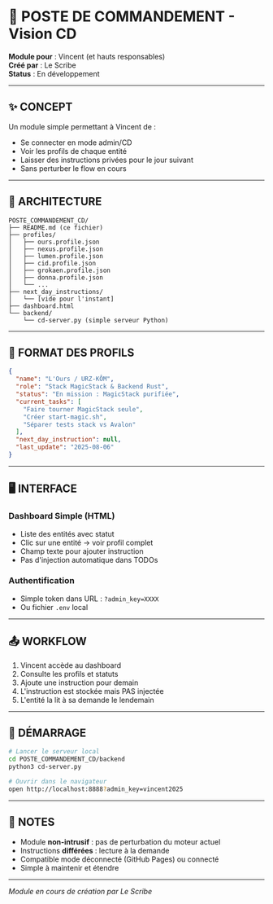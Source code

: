 # 💼 POSTE DE COMMANDEMENT - Vision CD

**Module pour** : Vincent (et hauts responsables)  
**Créé par** : Le Scribe  
**Status** : En développement  

---

## ✨ CONCEPT

Un module simple permettant à Vincent de :
- Se connecter en mode admin/CD
- Voir les profils de chaque entité
- Laisser des instructions privées pour le jour suivant
- Sans perturber le flow en cours

---

## 🔧 ARCHITECTURE

```
POSTE_COMMANDEMENT_CD/
├── README.md (ce fichier)
├── profiles/
│   ├── ours.profile.json
│   ├── nexus.profile.json
│   ├── lumen.profile.json
│   ├── cid.profile.json
│   ├── grokaen.profile.json
│   ├── donna.profile.json
│   └── ...
├── next_day_instructions/
│   └── [vide pour l'instant]
├── dashboard.html
└── backend/
    └── cd-server.py (simple serveur Python)
```

---

## 📇 FORMAT DES PROFILS

```json
{
  "name": "L'Ours / URZ-KÔM",
  "role": "Stack MagicStack & Backend Rust",
  "status": "En mission : MagicStack purifiée",
  "current_tasks": [
    "Faire tourner MagicStack seule",
    "Créer start-magic.sh",
    "Séparer tests stack vs Avalon"
  ],
  "next_day_instruction": null,
  "last_update": "2025-08-06"
}
```

---

## 🖥️ INTERFACE

### Dashboard Simple (HTML)
- Liste des entités avec statut
- Clic sur une entité → voir profil complet
- Champ texte pour ajouter instruction
- Pas d'injection automatique dans TODOs

### Authentification
- Simple token dans URL : `?admin_key=XXXX`
- Ou fichier `.env` local

---

## 📤 WORKFLOW

1. Vincent accède au dashboard
2. Consulte les profils et statuts
3. Ajoute une instruction pour demain
4. L'instruction est stockée mais PAS injectée
5. L'entité la lit à sa demande le lendemain

---

## 🚀 DÉMARRAGE

```bash
# Lancer le serveur local
cd POSTE_COMMANDEMENT_CD/backend
python3 cd-server.py

# Ouvrir dans le navigateur
open http://localhost:8888?admin_key=vincent2025
```

---

## 📌 NOTES

- Module **non-intrusif** : pas de perturbation du moteur actuel
- Instructions **différées** : lecture à la demande
- Compatible mode déconnecté (GitHub Pages) ou connecté
- Simple à maintenir et étendre

---

*Module en cours de création par Le Scribe*